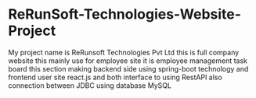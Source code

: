 # ReRunSoft-Technologies-Website-Project
My project name is ReRunsoft Technologies Pvt Ltd this is full company website this mainly use for employee site it is employee management task board this section making backend side using spring-boot technology and frontend user site react.js and both interface to using RestAPI also connection between JDBC using database MySQL
